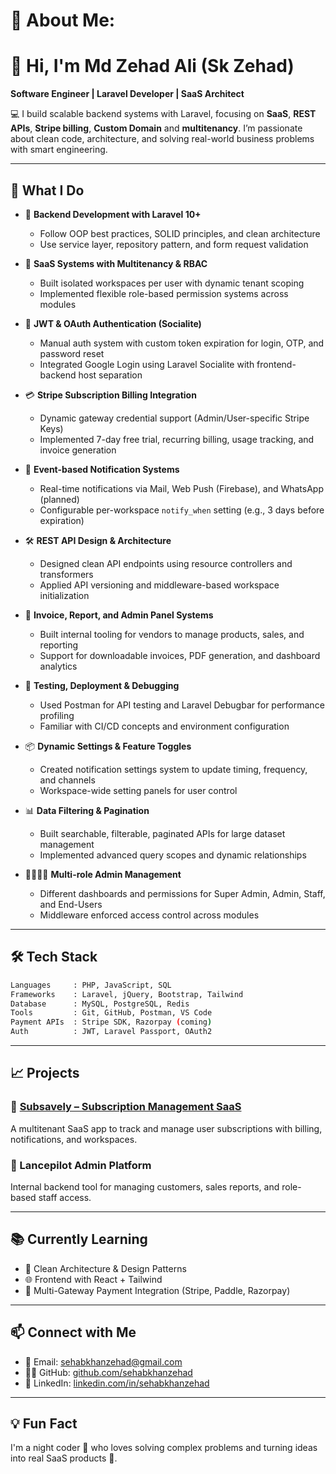 # 💫 About Me:

# 👋 Hi, I'm Md Zehad Ali (Sk Zehad)

**Software Engineer | Laravel Developer | SaaS Architect**

💻 I build scalable backend systems with Laravel, focusing on **SaaS**, **REST APIs**, **Stripe billing**, **Custom Domain** and **multitenancy**. I’m passionate about clean code, architecture, and solving real-world business problems with smart engineering.

---

## 🚀 What I Do

- 🔧 **Backend Development with Laravel 10+**
  - Follow OOP best practices, SOLID principles, and clean architecture
  - Use service layer, repository pattern, and form request validation

- 🧠 **SaaS Systems with Multitenancy & RBAC**
  - Built isolated workspaces per user with dynamic tenant scoping
  - Implemented flexible role-based permission systems across modules

- 🔐 **JWT & OAuth Authentication (Socialite)**
  - Manual auth system with custom token expiration for login, OTP, and password reset
  - Integrated Google Login using Laravel Socialite with frontend-backend host separation

- 💳 **Stripe Subscription Billing Integration**
  - Dynamic gateway credential support (Admin/User-specific Stripe Keys)
  - Implemented 7-day free trial, recurring billing, usage tracking, and invoice generation

- 🔔 **Event-based Notification Systems**
  - Real-time notifications via Mail, Web Push (Firebase), and WhatsApp (planned)
  - Configurable per-workspace `notify_when` setting (e.g., 3 days before expiration)

- 🛠️ **REST API Design & Architecture**
  - Designed clean API endpoints using resource controllers and transformers
  - Applied API versioning and middleware-based workspace initialization

- 🧾 **Invoice, Report, and Admin Panel Systems**
  - Built internal tooling for vendors to manage products, sales, and reporting
  - Support for downloadable invoices, PDF generation, and dashboard analytics

- 🧪 **Testing, Deployment & Debugging**
  - Used Postman for API testing and Laravel Debugbar for performance profiling
  - Familiar with CI/CD concepts and environment configuration

- 📦 **Dynamic Settings & Feature Toggles**
  - Created notification settings system to update timing, frequency, and channels
  - Workspace-wide setting panels for user control

- 📊 **Data Filtering & Pagination**
  - Built searchable, filterable, paginated APIs for large dataset management
  - Implemented advanced query scopes and dynamic relationships

- 👨‍👩‍👧‍👦 **Multi-role Admin Management**
  - Different dashboards and permissions for Super Admin, Admin, Staff, and End-Users
  - Middleware enforced access control across modules

---

## 🛠️ Tech Stack

```bash
Languages     : PHP, JavaScript, SQL  
Frameworks    : Laravel, jQuery, Bootstrap, Tailwind  
Database      : MySQL, PostgreSQL, Redis  
Tools         : Git, GitHub, Postman, VS Code  
Payment APIs  : Stripe SDK, Razorpay (coming)  
Auth          : JWT, Laravel Passport, OAuth2  
```

---

## 📈 Projects

### 🔹 [Subsavely – Subscription Management SaaS](https://subsavely.com)
A multitenant SaaS app to track and manage user subscriptions with billing, notifications, and workspaces.

### 🔹 Lancepilot Admin Platform
Internal backend tool for managing customers, sales reports, and role-based staff access.

---

## 📚 Currently Learning

- 🧠 Clean Architecture & Design Patterns  
- 🌐 Frontend with React + Tailwind  
- 🏦 Multi-Gateway Payment Integration (Stripe, Paddle, Razorpay)

---

## 📫 Connect with Me

- 📧 Email: sehabkhanzehad@gmail.com  
- 🧑‍💻 GitHub: [github.com/sehabkhanzehad](https://github.com/sehabkhanzehad)  
- 🔗 LinkedIn: [linkedin.com/in/sehabkhanzehad](https://linkedin.com/in/sehabkhanzehad)  

---

## 💡 Fun Fact

I'm a night coder 🌙 who loves solving complex problems and turning ideas into real SaaS products 🚀.
